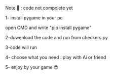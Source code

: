 Note 📒 : code not compolete yet

1- install pygame in your pc 

open CMD and write "pip install pygame"

2-dowenload the code and run from checkers.py

3-code will run

4- choose what you need : play with Ai or friend

5- enjoy by your game 😍
